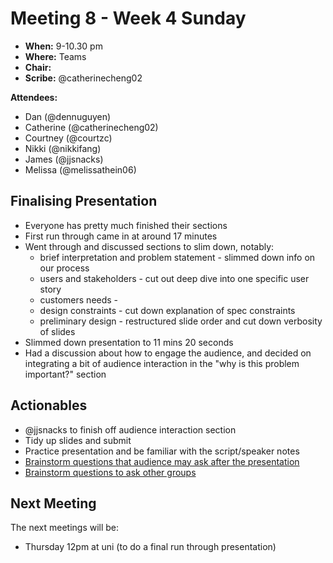 # Meeting 8 - Week 4 Sunday

- **When:** 9-10.30 pm
- **Where:** Teams
- **Chair:** 
- **Scribe:** @catherinecheng02 

**Attendees:**
- Dan (@dennuguyen)
- Catherine (@catherinecheng02)
- Courtney (@courtzc)
- Nikki (@nikkifang)
- James (@jjsnacks)
- Melissa (@melissathein06)

## Finalising Presentation
- Everyone has pretty much finished their sections 
- First run through came in at around 17 minutes
- Went through and discussed sections to slim down, notably:
    - brief interpretation and problem statement - slimmed down info on our process
    - users and stakeholders - cut out deep dive into one specific user story
    - customers needs - 
    - design constraints - cut down explanation of spec constraints
    - preliminary design - restructured slide order and cut down verbosity of slides
- Slimmed down presentation to 11 mins 20 seconds
- Had a discussion about how to engage the audience, and decided on integrating a bit of audience interaction in the "why is this problem important?" section


## Actionables
- @jjsnacks to finish off audience interaction section
- Tidy up slides and submit
- Practice presentation and be familiar with the script/speaker notes
- [Brainstorm questions that audience may ask after the presentation](https://gitlab.com/dennuguyen/desn2000/-/blob/master/interim-presentation/questions.md)
- [Brainstorm questions to ask other groups](https://gitlab.com/dennuguyen/desn2000/-/blob/master/interim-presentation/questions.md)

## Next Meeting

The next meetings will be:
- Thursday 12pm at uni (to do a final run through presentation)

